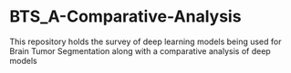 # BTS_A-Comparative-Analysis
This repository holds the survey of deep learning models being used for Brain Tumor Segmentation along with a comparative analysis of deep models
